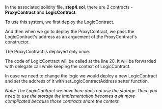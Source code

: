 In the associated solidity file, **step4.sol**, there are 2 contracts - **ProxyContract** and **LogicContract**.

To use this system, we first deploy the LogicContract.

And then when we go to deploy the ProxyContract, we pass the LogicContract's address as an arguement of the ProxyContract's constructor.

The ProxyContract is deployed only once.

The code of LogicContract will be called at the line 20. It will be forwarded with delegate call while keeping the context of LogicContract.

In case we need to change the logic we would deploy a new LogicContract and set the address of it with setLogicContractAddress setter function.

*Note: The LogicContract we have here does not use the storage. Once you need to use the storage the implementation becomes a bit more complicated because those contracts share the context.*